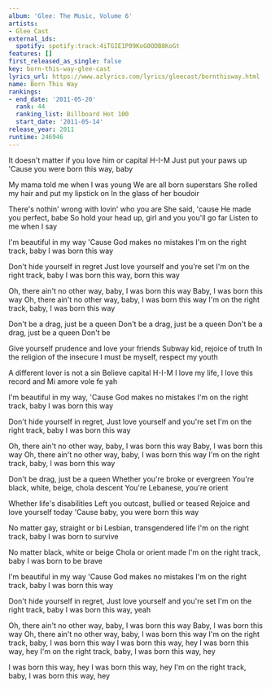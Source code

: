```yaml
---
album: 'Glee: The Music, Volume 6'
artists:
- Glee Cast
external_ids:
  spotify: spotify:track:4iTGIE1P09KoG0ODB8KoGt
features: []
first_released_as_single: false
key: born-this-way-glee-cast
lyrics_url: https://www.azlyrics.com/lyrics/gleecast/bornthisway.html
name: Born This Way
rankings:
- end_date: '2011-05-20'
  rank: 44
  ranking_list: Billboard Hot 100
  start_date: '2011-05-14'
release_year: 2011
runtime: 246946
---
```

It doesn't matter if you love him or capital H-I-M
Just put your paws up
'Cause you were born this way, baby

My mama told me when I was young
We are all born superstars
She rolled my hair and put my lipstick on
In the glass of her boudoir

There's nothin' wrong with lovin' who you are
She said, 'cause He made you perfect, babe
So hold your head up, girl and you you'll go far
Listen to me when I say

I'm beautiful in my way
'Cause God makes no mistakes
I'm on the right track, baby
I was born this way

Don't hide yourself in regret
Just love yourself and you're set
I'm on the right track, baby
I was born this way, born this way

Oh, there ain't no other way, baby, I was born this way
Baby, I was born this way
Oh, there ain't no other way, baby, I was born this way
I'm on the right track, baby, I was born this way

Don't be a drag, just be a queen
Don't be a drag, just be a queen
Don't be a drag, just be a queen
Don't be

Give yourself prudence and love your friends
Subway kid, rejoice of truth
In the religion of the insecure
I must be myself, respect my youth

A different lover is not a sin
Believe capital H-I-M
I love my life, I love this record and
Mi amore vole fe yah

I'm beautiful in my way,
'Cause God makes no mistakes
I'm on the right track, baby
I was born this way

Don't hide yourself in regret,
Just love yourself and you're set
I'm on the right track, baby
I was born this way

Oh, there ain't no other way, baby, I was born this way
Baby, I was born this way
Oh, there ain't no other way, baby, I was born this way
I'm on the right track, baby, I was born this way

Don't be drag, just be a queen
Whether you're broke or evergreen
You're black, white, beige, chola descent
You're Lebanese, you're orient

Whether life's disabilities
Left you outcast, bullied or teased
Rejoice and love yourself today
'Cause baby, you were born this way

No matter gay, straight or bi
Lesbian, transgendered life
I'm on the right track, baby
I was born to survive

No matter black, white or beige
Chola or orient made
I'm on the right track, baby
I was born to be brave

I'm beautiful in my way
'Cause God makes no mistakes
I'm on the right track, baby
I was born this way

Don't hide yourself in regret,
Just love yourself and you're set
I'm on the right track, baby
I was born this way, yeah

Oh, there ain't no other way, baby, I was born this way
Baby, I was born this way
Oh, there ain't no other way, baby, I was born this way
I'm on the right track, baby, I was born this way
I was born this way, hey
I was born this way, hey
I'm on the right track, baby, I was born this way, hey

I was born this way, hey
I was born this way, hey
I'm on the right track, baby, I was born this way, hey
